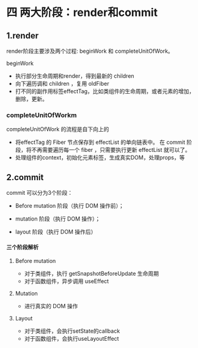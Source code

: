 # 四 两大阶段：render和commit

## 1.render

render阶段主要涉及两个过程: beginWork 和 completeUnitOfWork。

beginWork
- 执行部分生命周期和render，得到最新的 children
- 向下遍历调和 children ，复用 oldFiber
- 打不同的副作用标签effectTag，比如类组件的生命周期，或者元素的增加，删除，更新。

### completeUnitOfWorkm
completeUnitOfWork 的流程是自下向上的

- 将effectTag 的 Fiber 节点保存到 effectList 的单向链表中。 在 commit 阶段，将不再需要遍历每一个 fiber ，只需要执行更新 effectList 就可以了。
- 处理组件的context，初始化元素标签，生成真实DOM，处理props，等

## 2.commit
commit 可以分为3个阶段：

- Before mutation 阶段（执行 DOM 操作前）；

- mutation 阶段（执行 DOM 操作）；

- layout 阶段（执行 DOM 操作后）
#### 三个阶段解析
1. Before mutation
    - 对于类组件，执行 getSnapshotBeforeUpdate 生命周期
    - 对于函数组件，异步调用 useEffect

2. Mutation
    - 进行真实的 DOM 操作

3. Layout
    - 对于类组件，会执行setState的callback
    - 对于函数组件，会执行useLayoutEffect